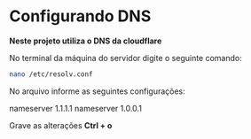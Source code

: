 <h1>Configurando DNS</h1>
    
**Neste projeto utiliza o DNS da cloudflare**
      
   No terminal da máquina do servidor digite o seguinte comando: 
    
   ```bash
   nano /etc/resolv.conf
   ```
    
   No arquivo informe as seguintes configurações: 
    
   nameserver 1.1.1.1
   nameserver 1.0.0.1
    
   Grave as alterações **Ctrl + o**
